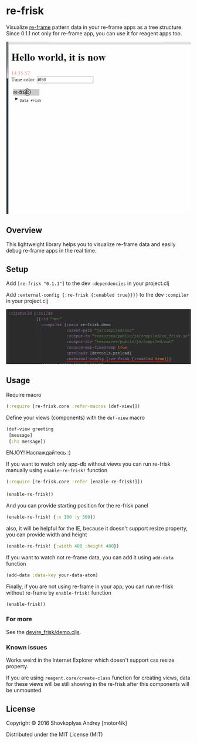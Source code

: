 # re-frisk

Visualize [re-frame](https://github.com/Day8/re-frame) pattern data in your re-frame apps as a tree structure.
Since 0.1.1 not only for re-frame app, you can use it for reagent apps too.

<img src="re-frisk-show.gif">

## Overview

This lightweight library helps you to visualize re-frame data and easily debug re-frame apps in the real time.

## Setup

Add `[re-frisk "0.1.1"]` to the dev `:dependencies` in your project.clj

Add `:external-config {:re-frisk {:enabled true}}}}` to the dev `:compiler` in your project.clj

<img src="re-frisk-project.png">

## Usage

Require macro

```clojure
(:require [re-frisk.core :refer-macros [def-view]])
```

Define your views (components) with the `def-view` macro

```clojure
(def-view greeting
 [message]
 [:h1 message])
```

ENJOY!
Наслаждайтесь :)

If you want to watch only app-db without views you can run re-frisk manually using `enable-re-frisk!` function

```clojure
(:require [re-frisk.core :refer [enable-re-frisk!]])

(enable-re-frisk!)
```

And you can provide starting position for the re-frisk panel

```clojure
(enable-re-frisk! {:x 100 :y 500})
```

also, it will be helpful for the IE, because it doesn't support resize property, you can provide width and height

```clojure
(enable-re-frisk! {:width 400 :height 400})
```

If you want to watch not re-frame data, you can add it using `add-data` function

```clojure
(add-data :data-key your-data-atom)
```

Finally, if you are not using re-frame in your app, you can run re-frisk without re-frame by `enable-frisk!` function

```clojure
(enable-frisk!)
```

### For more

See the [dev/re_frisk/demo.cljs](https://github.com/flexsurfer/re-frisk/blob/master/dev/re_frisk/demo.cljs).

### Known issues

Works weird in the Internet Explorer which doesn't support css resize property.

If you are using `reagent.core/create-class` function for creating views, data for these views will be still showing in the re-frisk after this components will be unmounted.

## License

Copyright © 2016 Shovkoplyas Andrey [motor4ik]

Distributed under the MIT License (MIT)
